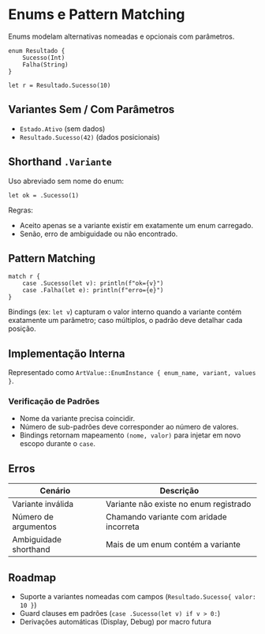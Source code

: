 # Enums e Pattern Matching

Enums modelam alternativas nomeadas e opcionais com parâmetros.

```
enum Resultado {
    Sucesso(Int)
    Falha(String)
}

let r = Resultado.Sucesso(10)
```

## Variantes Sem / Com Parâmetros
- `Estado.Ativo` (sem dados)
- `Resultado.Sucesso(42)` (dados posicionais)

## Shorthand `.Variante`
Uso abreviado sem nome do enum:
```
let ok = .Sucesso(1)
```
Regras:
- Aceito apenas se a variante existir em exatamente um enum carregado.
- Senão, erro de ambiguidade ou não encontrado.

## Pattern Matching
```
match r {
    case .Sucesso(let v): println(f"ok={v}")
    case .Falha(let e): println(f"erro={e}")
}
```
Bindings (ex: `let v`) capturam o valor interno quando a variante contém exatamente um parâmetro; caso múltiplos, o padrão deve detalhar cada posição.

## Implementação Interna
Representado como `ArtValue::EnumInstance { enum_name, variant, values }`.

### Verificação de Padrões
- Nome da variante precisa coincidir.
- Número de sub-padrões deve corresponder ao número de valores.
- Bindings retornam mapeamento `(nome, valor)` para injetar em novo escopo durante o `case`.

## Erros
| Cenário | Descrição |
|---------|-----------|
| Variante inválida | Variante não existe no enum registrado |
| Número de argumentos | Chamando variante com aridade incorreta |
| Ambiguidade shorthand | Mais de um enum contém a variante |

## Roadmap
- Suporte a variantes nomeadas com campos (`Resultado.Sucesso{ valor: 10 }`)
- Guard clauses em padrões (`case .Sucesso(let v) if v > 0:`)
- Derivações automáticas (Display, Debug) por macro futura
